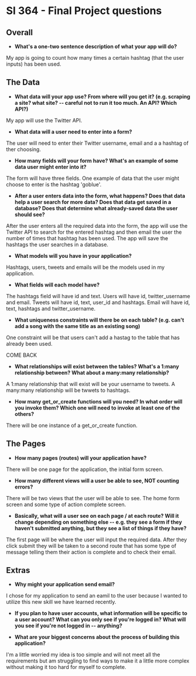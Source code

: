 # SI 364 - Final Project questions

## Overall

* **What's a one-two sentence description of what your app will do?**

My app is going to count how many times a certain hashtag (that the user inputs) has been used.

## The Data

* **What data will your app use? From where will you get it? (e.g. scraping a site? what site? -- careful not to run it too much. An API? Which API?)**

My app will use the Twitter API.

* **What data will a user need to enter into a form?**

The user will need to enter their Twitter username, email and a a hashtag of ther choosing.

* **How many fields will your form have? What's an example of some data user might enter into it?**

The form will have three fields. One example of data that the user might choose to enter is the hashtag 'goblue'.

* **After a user enters data into the form, what happens? Does that data help a user search for more data? Does that data get saved in a database? Does that determine what already-saved data the user should see?**

After the user enters all the required data into the form, the app will use the Twitter API to search for the entered hashtag and then email the user the number of times that hashtag has been used. The app will save the hashtags the user searches in a database. 

* **What models will you have in your application?**

Hashtags, users, tweets and emails will be the models used in my application.

* **What fields will each model have?**

The hashtags field will have id and text. Users will have id, twitter_username and email. Tweets will have id, text, user_id and hashtags. Email will have id, text, hashtags and twitter_username.

* **What uniqueness constraints will there be on each table? (e.g. can't add a song with the same title as an existing song)**

One constraint will be that users can't add a hastag to the table that has already been used.

COME BACK

* **What relationships will exist between the tables? What's a 1:many relationship between? What about a many:many relationship?**

A 1:many relationship that will exist will be your username to tweets. A many:many relationship will be twwets to hashtags.

* **How many get_or_create functions will you need? In what order will you invoke them? Which one will need to invoke at least one of the others?**

There will be one instance of a get_or_create function. 

## The Pages

* **How many pages (routes) will your application have?**

There will be one page for the application, the initial form screen.

* **How many different views will a user be able to see, NOT counting errors?**

There will be two views that the user will be able to see. The home form screen and some type of action complete screen.

* **Basically, what will a user see on each page / at each route? Will it change depending on something else -- e.g. they see a form if they haven't submitted anything, but they see a list of things if they have?**

The first page will be where the user will input the required data. After they click submit they will be taken to a second route that has some type of message telling them their action is complete and to check their email. 

## Extras

* **Why might your application send email?**

I chose for my application to send an eamil to the user because I wanted to utilize this new skill we have learned recently.

* **If you plan to have user accounts, what information will be specific to a user account? What can you only see if you're logged in? What will you see if you're not logged in -- anything?**

* **What are your biggest concerns about the process of building this application?**

I'm a little worried my idea is too simple and will not meet all the requirements but am struggling to find ways to make it a little more complex without making it too hard for myself to complete. 
